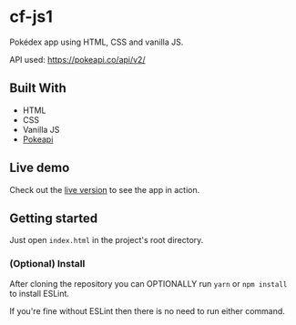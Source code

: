 # cf-js1
Pokédex app using HTML, CSS and vanilla JS.

API used: https://pokeapi.co/api/v2/

## Built With
- HTML
- CSS
- Vanilla JS
- [Pokeapi](https://pokeapi.co/)

## Live demo
Check out the [live version](https://kimkwanka.github.io/cf-pokedex/) to see the app in action.

## Getting started

Just open ``index.html`` in the project's root directory.

### (Optional) Install
After cloning the repository you can OPTIONALLY run
``yarn`` or ``npm install`` to install ESLint.

If you're fine without ESLint then there is no need to run either command.
